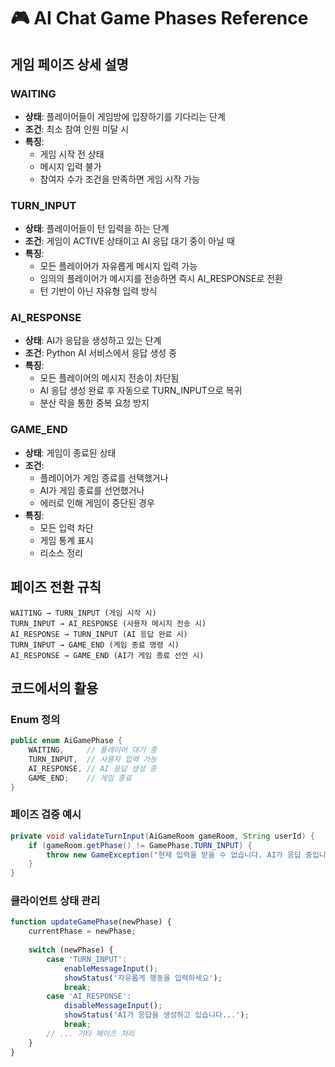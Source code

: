 # 🎮 AI Chat Game Phases Reference

## 게임 페이즈 상세 설명

### WAITING
- **상태**: 플레이어들이 게임방에 입장하기를 기다리는 단계
- **조건**: 최소 참여 인원 미달 시
- **특징**: 
  - 게임 시작 전 상태
  - 메시지 입력 불가
  - 참여자 수가 조건을 만족하면 게임 시작 가능

### TURN_INPUT  
- **상태**: 플레이어들이 턴 입력을 하는 단계
- **조건**: 게임이 ACTIVE 상태이고 AI 응답 대기 중이 아닐 때
- **특징**:
  - 모든 플레이어가 자유롭게 메시지 입력 가능
  - 임의의 플레이어가 메시지를 전송하면 즉시 AI_RESPONSE로 전환
  - 턴 기반이 아닌 자유형 입력 방식

### AI_RESPONSE
- **상태**: AI가 응답을 생성하고 있는 단계  
- **조건**: Python AI 서비스에서 응답 생성 중
- **특징**:
  - 모든 플레이어의 메시지 전송이 차단됨
  - AI 응답 생성 완료 후 자동으로 TURN_INPUT으로 복귀
  - 분산 락을 통한 중복 요청 방지

### GAME_END
- **상태**: 게임이 종료된 상태
- **조건**: 
  - 플레이어가 게임 종료를 선택했거나
  - AI가 게임 종료를 선언했거나  
  - 에러로 인해 게임이 중단된 경우
- **특징**:
  - 모든 입력 차단
  - 게임 통계 표시
  - 리소스 정리

## 페이즈 전환 규칙

```
WAITING → TURN_INPUT (게임 시작 시)
TURN_INPUT → AI_RESPONSE (사용자 메시지 전송 시)
AI_RESPONSE → TURN_INPUT (AI 응답 완료 시)
TURN_INPUT → GAME_END (게임 종료 명령 시)
AI_RESPONSE → GAME_END (AI가 게임 종료 선언 시)
```

## 코드에서의 활용

### Enum 정의
```java
public enum AiGamePhase {
    WAITING,     // 플레이어 대기 중
    TURN_INPUT,  // 사용자 입력 가능
    AI_RESPONSE, // AI 응답 생성 중
    GAME_END;    // 게임 종료
}
```

### 페이즈 검증 예시
```java
private void validateTurnInput(AiGameRoom gameRoom, String userId) {
    if (gameRoom.getPhase() != GamePhase.TURN_INPUT) {
        throw new GameException("현재 입력을 받을 수 없습니다. AI가 응답 중입니다.");
    }
}
```

### 클라이언트 상태 관리
```javascript
function updateGamePhase(newPhase) {
    currentPhase = newPhase;
    
    switch (newPhase) {
        case 'TURN_INPUT':
            enableMessageInput();
            showStatus('자유롭게 행동을 입력하세요');
            break;
        case 'AI_RESPONSE':
            disableMessageInput(); 
            showStatus('AI가 응답을 생성하고 있습니다...');
            break;
        // ... 기타 페이즈 처리
    }
}
```